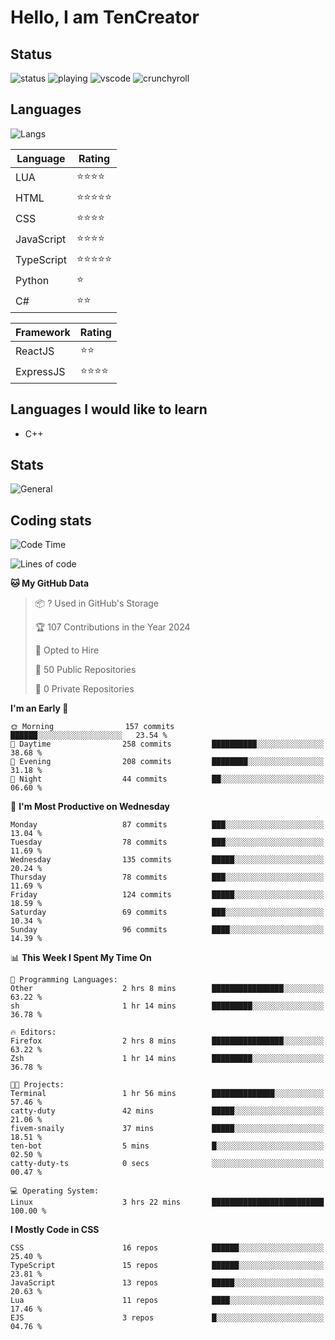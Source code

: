 # Hello, I am TenCreator

## Status
![status](https://api.statusbadges.me/badge/status/518334475038359555?simple=true&style=for-the-badge)
![playing](https://api.statusbadges.me/badge/playing/518334475038359555?style=for-the-badge)
![vscode](https://api.statusbadges.me/badge/vscode/518334475038359555?style=for-the-badge)
![crunchyroll](https://api.statusbadges.me/badge/crunchyroll/518334475038359555?style=for-the-badge)

## Languages
![Langs](https://github-readme-stats.vercel.app/api/top-langs/?username=tencreator&layout=compact&theme=radical)


|Language|Rating|
|--------|------|
|LUA|⭐️⭐️⭐️⭐️|
|HTML|⭐️⭐️⭐️⭐️⭐️|
|CSS|⭐️⭐️⭐️⭐️|
|JavaScript|⭐️⭐️⭐️⭐️|
|TypeScript|⭐️⭐️⭐️⭐️⭐️|
|Python|⭐️|
|C#|⭐️⭐️ |

|Framework|Rating|
|--------|------|
|ReactJS|⭐️⭐️|
|ExpressJS|⭐️⭐️⭐️⭐️|

## Languages I would like to learn
- C++

## Stats
![General](https://github-readme-stats.vercel.app/api?username=tencreator&show_icons=true&theme=radical)

## Coding stats
<!--START_SECTION:waka-->
![Code Time](http://img.shields.io/badge/Code%20Time-176%20hrs%2026%20mins-blue)

![Lines of code](https://img.shields.io/badge/From%20Hello%20World%20I%27ve%20Written-1.3%20million%20lines%20of%20code-blue)

**🐱 My GitHub Data** 

> 📦 ? Used in GitHub's Storage 
 > 
> 🏆 107 Contributions in the Year 2024
 > 
> 💼 Opted to Hire
 > 
> 📜 50 Public Repositories 
 > 
> 🔑 0 Private Repositories 
 > 
**I'm an Early 🐤** 

```text
🌞 Morning                157 commits         ██████░░░░░░░░░░░░░░░░░░░   23.54 % 
🌆 Daytime                258 commits         ██████████░░░░░░░░░░░░░░░   38.68 % 
🌃 Evening                208 commits         ████████░░░░░░░░░░░░░░░░░   31.18 % 
🌙 Night                  44 commits          ██░░░░░░░░░░░░░░░░░░░░░░░   06.60 % 
```
📅 **I'm Most Productive on Wednesday** 

```text
Monday                   87 commits          ███░░░░░░░░░░░░░░░░░░░░░░   13.04 % 
Tuesday                  78 commits          ███░░░░░░░░░░░░░░░░░░░░░░   11.69 % 
Wednesday                135 commits         █████░░░░░░░░░░░░░░░░░░░░   20.24 % 
Thursday                 78 commits          ███░░░░░░░░░░░░░░░░░░░░░░   11.69 % 
Friday                   124 commits         █████░░░░░░░░░░░░░░░░░░░░   18.59 % 
Saturday                 69 commits          ███░░░░░░░░░░░░░░░░░░░░░░   10.34 % 
Sunday                   96 commits          ████░░░░░░░░░░░░░░░░░░░░░   14.39 % 
```


📊 **This Week I Spent My Time On** 

```text
💬 Programming Languages: 
Other                    2 hrs 8 mins        ████████████████░░░░░░░░░   63.22 % 
sh                       1 hr 14 mins        █████████░░░░░░░░░░░░░░░░   36.78 % 

🔥 Editors: 
Firefox                  2 hrs 8 mins        ████████████████░░░░░░░░░   63.22 % 
Zsh                      1 hr 14 mins        █████████░░░░░░░░░░░░░░░░   36.78 % 

🐱‍💻 Projects: 
Terminal                 1 hr 56 mins        ██████████████░░░░░░░░░░░   57.46 % 
catty-duty               42 mins             █████░░░░░░░░░░░░░░░░░░░░   21.06 % 
fivem-snaily             37 mins             █████░░░░░░░░░░░░░░░░░░░░   18.51 % 
ten-bot                  5 mins              █░░░░░░░░░░░░░░░░░░░░░░░░   02.50 % 
catty-duty-ts            0 secs              ░░░░░░░░░░░░░░░░░░░░░░░░░   00.47 % 

💻 Operating System: 
Linux                    3 hrs 22 mins       █████████████████████████   100.00 % 
```

**I Mostly Code in CSS** 

```text
CSS                      16 repos            ██████░░░░░░░░░░░░░░░░░░░   25.40 % 
TypeScript               15 repos            ██████░░░░░░░░░░░░░░░░░░░   23.81 % 
JavaScript               13 repos            █████░░░░░░░░░░░░░░░░░░░░   20.63 % 
Lua                      11 repos            ████░░░░░░░░░░░░░░░░░░░░░   17.46 % 
EJS                      3 repos             █░░░░░░░░░░░░░░░░░░░░░░░░   04.76 % 
```




<!--END_SECTION:waka-->
